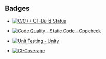 ## Badges
* [![C/C++ CI -Build Status](https://github.com/Sakshiishah/M1_March2022/actions/workflows/c-cpp.yml/badge.svg?branch=main)](https://github.com/Sakshiishah/M1_March2022/actions/workflows/c-cpp.yml)
* [![Code Quality - Static Code - Cppcheck](https://github.com/Sakshiishah/M1_March2022/actions/workflows/cppcheck_analysis.yml/badge.svg?branch=main)](https://github.com/Sakshiishah/M1_March2022/actions/workflows/cppcheck_analysis.yml)

* [![Unit Testing - Unity](https://github.com/Sakshiishah/M1_March2022/actions/workflows/unity.yml/badge.svg)](https://github.com/Sakshiishah/M1_March2022/actions/workflows/unity.yml)
* [![CI-Coverage](https://github.com/Sakshiishah/M1_March2022/actions/workflows/code_coverage.yml/badge.svg)](https://github.com/Sakshiishah/M1_March2022/actions/workflows/code_coverage.yml)
